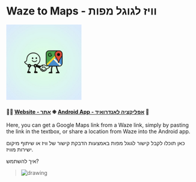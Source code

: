

# Waze to Maps - וויז לגוגל מפות
<img src="/gr-sq.png" alt="drawing" width="200"/> 

#### 🧑‍💻 [Website - אתר](https://waze2maps.vercel.app/)  ❉  [Android App - אפליקציה לאנדרואיד](https://github.com/YeudaBy/waze-to-maps/releases/download/v1.0/Waze-To-Maps__v1.0.apk) 📱

Here, you can get a Google Maps link from a Waze link, simply by pasting the link in the textbox, or share a location from Waze into the Android app.

כאן תוכלו לקבל קישור לגוגל מפות באמצעות הדבקת קישור של וויז או שיתוף מיקום ישירות מוויז.



איך להשתמש?



> <img src="/screen-recording.gif" alt="drawing" width="300"/> 

